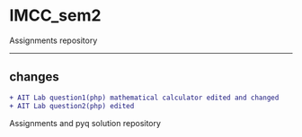 # IMCC_sem2
Assignments repository

---
## changes

```diff
+ AIT Lab question1(php) mathematical calculator edited and changed
+ AIT Lab question2(php) edited
```
Assignments and pyq solution repository
